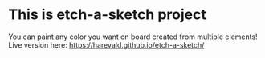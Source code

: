 # This is etch-a-sketch project
You can paint any color you want on board created from multiple elements!
Live version here:  https://harevald.github.io/etch-a-sketch/
